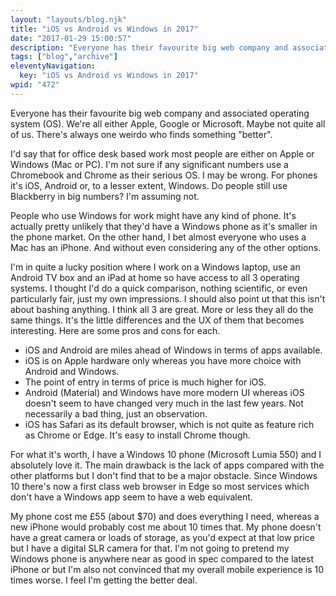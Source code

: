 ```yaml
---
layout: "layouts/blog.njk"
title: "iOS vs Android vs Windows in 2017"
date: "2017-01-29 15:00:57"
description: "Everyone has their favourite big web company and associated operating system (OS)"
tags: ["blog","archive"]
eleventyNavigation:
  key: "iOS vs Android vs Windows in 2017"
wpid: "472"
---
```

Everyone has their favourite big web company and associated operating system (OS). We're all either Apple, Google or Microsoft. Maybe not quite all of us. There's always one weirdo who finds something "better".

I'd say that for office desk based work most people are either on Apple or Windows (Mac or PC). I'm not sure if any significant numbers use a Chromebook and Chrome as their serious OS. I may be wrong. For phones it's iOS, Android or, to a lesser extent, Windows. Do people still use Blackberry in big numbers? I'm assuming not.

People who use Windows for work might have any kind of phone. It's actually pretty unlikely that they'd have a Windows phone as it's smaller in the phone market. On the other hand, I bet almost everyone who uses a Mac has an iPhone. And without even considering any of the other options.

I'm in quite a lucky position where I work on a Windows laptop, use an Android TV box and an iPad at home so have access to all 3 operating systems. I thought I'd do a quick comparison, nothing scientific, or even particularly fair, just my own impressions. I should also point ut that this isn't about bashing anything. I think all 3 are great. More or less they all do the same things. It's the little differences and the UX of them that becomes interesting. Here are some pros and cons for each.
<ul>
 	<li>iOS and Android are miles ahead of Windows in terms of apps available.</li>
 	<li>iOS is on Apple hardware only whereas you have more choice with Android and Windows.</li>
 	<li>The point of entry in terms of price is much higher for iOS.</li>
 	<li>Android (Material) and Windows have more modern UI whereas iOS doesn't seem to have changed very much in the last few years. Not necessarily a bad thing, just an observation.</li>
 	<li>iOS has Safari as its default browser, which is not quite as feature rich as Chrome or Edge. It's easy to install Chrome though.</li>
</ul>
For what it's worth, I have a Windows 10 phone (Microsoft Lumia 550) and I absolutely love it. The main drawback is the lack of apps compared with the other platforms but I don't find that to be a major obstacle. Since Windows 10 there's now a first class web browser in Edge so most services which don't have a Windows app seem to have a web equivalent.

My phone cost me £55 (about $70) and does everything I need, whereas a new iPhone would probably cost me about 10 times that. My phone doesn't have a great camera or loads of storage, as you'd expect at that low price but I have a digital SLR camera for that. I'm not going to pretend my Windows phone is anywhere near as good in spec compared to the latest iPhone or but I'm also not convinced that my overall mobile experience is 10 times worse. I feel I'm getting the better deal.